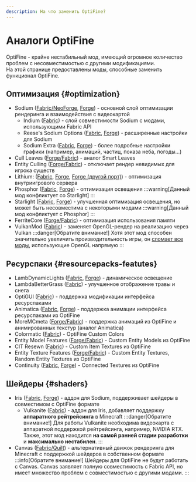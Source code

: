 ```yaml
---
description: На что заменить OptiFine?
---
```

# Аналоги OptiFine
OptiFine - крайне нестабильный мод, имеющий огромное количество проблем с несовместимостью с другими модификациями.  
На этой странице предоставлены моды, способные заменить функционал OptiFine.

## Оптимизация {#optimization}
* Sodium ([Fabric/NeoForge](https://modrinth.com/mod/sodium), [Forge](https://modrinth.com/mod/embeddium)) - основной слой оптимизации рендеринга и взаимодействия с видеокартой
    * Indium ([Fabric](https://modrinth.com/mod/indium)) - слой совместимости Sodium с модами, использующими Fabric API
    * Reese's Sodium Options ([Fabric](https://modrinth.com/mod/reeses-sodium-options), [Forge](https://modrinth.com/mod/textrues-embeddium-options)) - расширенные настройки для Sodium
    * Sodium Extra ([Fabric](https://modrinth.com/mod/sodium-extra), [Forge](https://modrinth.com/mod/rubidium-extra)) - более подробные настройки графики (например, анимаций, частиц, показа неба, погоды...)
* Cull Leaves ([Forge/Fabric](https://modrinth.com/mod/cull-leaves)) - аналог Smart Leaves
* Entity Culling ([Forge/Fabric](https://modrinth.com/mod/entityculling)) - отключает рендер невидимых для игрока существ
* Lithium: ([Fabric](https://modrinth.com/mod/lithium), [Forge](https://modrinth.com/mod/canary), [Forge (другой порт)](https://modrinth.com/mod/radium)) - оптимизация внутриигрового сервера
* Phosphor ([Fabric](https://modrinth.com/mod/phosphor), [Forge](https://modrinth.com/mod/radon)) - оптимизация освещения
    :::warning[Данный мод конфликтует со Starlight]
    :::
* Starlight ([Fabric](https://modrinth.com/mod/starlight), [Forge](https://modrinth.com/mod/starlight-forge)) - улучшенная оптимизация освещения, но может быть несовместима с некоторыми модами
    :::warning[Данный мод конфликтует с Phosphor]
    :::
* FerriteCore ([Forge/Fabric](https://modrinth.com/mod/ferrite-core)) - оптимизация использования памяти
* VulkanMod ([Fabric](https://modrinth.com/mod/vulkanmod)) - заменяет OpenGL-рендер на реализацию через Vulkan
    :::danger[Обратите внимание!]
    Хотя этот мод способен значительно увеличить производительность игры, он [сломает все моды](https://github.com/xCollateral/VulkanMod/discussions/226), использующие OpenGL напрямую
    :::

## Ресурспаки {#resourcepacks-featutes}
* LambDynamicLights ([Fabric](https://modrinth.com/mod/lambdynamiclights), [Forge](https://www.curseforge.com/minecraft/mc-mods/dynamiclights-reforged)) - динамическое освещение
* LambdaBetterGrass ([Fabric](https://modrinth.com/mod/lambdabettergrass)) - улучшенное отображение травы и снега
* OptiGUI ([Fabric](https://modrinth.com/mod/optigui)) - поддержка модификации интерфейса ресурспаками
* Animatica ([Fabric](https://modrinth.com/mod/animatica), [Forge](https://www.curseforge.com/minecraft/mc-mods/animaticareforged)) - поддержка анимации интерфейса ресурспаками из OptiFine
* MoreMCmeta ([Forge/Fabric](https://modrinth.com/mod/moremcmeta)) - поддержка анимаций из OptiFine и анимированных текстур (аналог Animatica)
* Colormatic ([Fabric](https://modrinth.com/mod/colormatic)) - OptiFine Custom Colors
* Entity Model Features ([Forge/Fabric](https://modrinth.com/mod/entity-model-features)) - Custom Entity Models из OptiFine
* CIT Resewn ([Fabric](https://modrinth.com/mod/cit-resewn)) - Custom Item Textures из OptiFine
* Entity Texture Features ([Forge/Fabric](https://modrinth.com/mod/entitytexturefeatures)) - Custom Entity Textures, Random Entity Textures из OptiFine
* Continuity ([Fabric](https://modrinth.com/mod/continuity), [Forge](https://modrinth.com/mod/connectedness)) - Connected Textures из OptiFine



## Шейдеры {#shaders}
* Iris ([Fabric](https://modrinth.com/mod/iris), [Forge](https://modrinth.com/mod/oculus)) - аддон для Sodium, поддерживает шейдеры в совместимом с OptiFine формате
    * Vulkanite ([Fabric](https://modrinth.com/mod/vulkanite-mod)) - аддон для Iris, добавляет поддержку **аппаратного рейтрейсинга** в Minecraft
        :::danger[Обратите внимание!]
        Для работы Vulkanite необходима видеокарта с аппаратной поддержкой рейтрейсинга, например, NVIDIA RTX.  
        Также, этот мод находится **на самой ранней стадии разработки** и **максимально нестабилен**.
        :::
* Canvas ([Fabric/Quilt](https://modrinth.com/mod/canvas)) - альтернативный движок рендеринга для Minecraft с поддержкой шейдеров в собственном формате
    :::info[Обратите внимание!]
    Шейдеры для OptiFine не будут работать с Canvas. Canvas заявляет полную совместимость с Fabric API, но имеет множество проблем с совместимостью с другими модами.
    :::